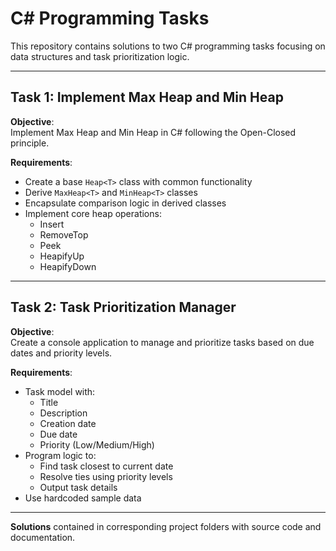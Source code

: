 # C# Programming Tasks

This repository contains solutions to two C# programming tasks focusing on data structures and task prioritization logic.

---

## Task 1: Implement Max Heap and Min Heap

**Objective**:  
Implement Max Heap and Min Heap in C# following the Open-Closed principle.

**Requirements**:
- Create a base `Heap<T>` class with common functionality
- Derive `MaxHeap<T>` and `MinHeap<T>` classes
- Encapsulate comparison logic in derived classes
- Implement core heap operations:
  - Insert
  - RemoveTop
  - Peek
  - HeapifyUp
  - HeapifyDown

---

## Task 2: Task Prioritization Manager

**Objective**:  
Create a console application to manage and prioritize tasks based on due dates and priority levels.

**Requirements**:
- Task model with:
  - Title
  - Description
  - Creation date
  - Due date
  - Priority (Low/Medium/High)
- Program logic to:
  - Find task closest to current date
  - Resolve ties using priority levels
  - Output task details
- Use hardcoded sample data


---

**Solutions** contained in corresponding project folders with source code and documentation.